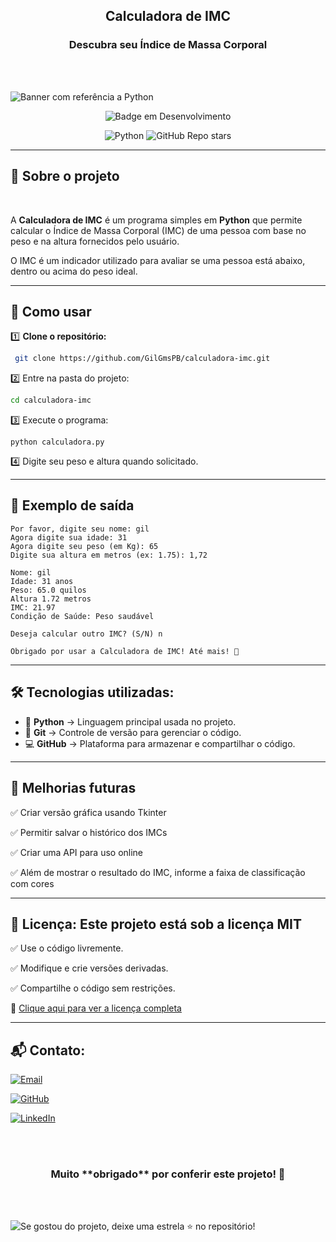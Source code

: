 <h2 align="center"> Calculadora de IMC</h2><h3 align="center">Descubra seu Índice de Massa Corporal </h3>
<br><br>

![Banner com referência a Python](https://github.com/user-attachments/assets/a6a57363-27ef-4c50-b5fb-0544859e756d)


<div align="center">

![Badge em Desenvolvimento](http://img.shields.io/static/v1?label=STATUS&message=EM%20DESENVOLVIMENTO&color=GREEN&style=for-the-badge)

![Python](https://img.shields.io/badge/Python-3.10-blue?style=for-the-badge&logo=python)  ![GitHub Repo stars](https://img.shields.io/github/stars/GilGmsPB/calculadora-imc?style=for-the-badge)

</div>

---

## 📖 Sobre o projeto  

<br>

A **Calculadora de IMC** é um programa simples em **Python** que permite calcular o Índice de Massa Corporal (IMC) de uma pessoa com base no peso e na altura fornecidos pelo usuário.  

O IMC é um indicador utilizado para avaliar se uma pessoa está abaixo, dentro ou acima do peso ideal.  

---

## 🚀 Como usar  

1️⃣ **Clone o repositório:**  
  ```sh
   git clone https://github.com/GilGmsPB/calculadora-imc.git
  ```

2️⃣ Entre na pasta do projeto:
  ```sh
  cd calculadora-imc
  ```

3️⃣ Execute o programa:

  ```
  python calculadora.py
  ```

4️⃣ Digite seu peso e altura quando solicitado.

---

## 📌 Exemplo de saída
```
Por favor, digite seu nome: gil
Agora digite sua idade: 31
Agora digite seu peso (em Kg): 65
Digite sua altura em metros (ex: 1.75): 1,72

Nome: gil
Idade: 31 anos
Peso: 65.0 quilos
Altura 1.72 metros
IMC: 21.97
Condição de Saúde: Peso saudável

Deseja calcular outro IMC? (S/N) n

Obrigado por usar a Calculadora de IMC! Até mais! 👋
```

---

## 🛠 Tecnologias utilizadas:

- 🐍 **Python** → Linguagem principal usada no projeto.  
- 🔄 **Git** → Controle de versão para gerenciar o código.  
- 💻 **GitHub** → Plataforma para armazenar e compartilhar o código.

---

## 📝 Melhorias futuras

✅ Criar versão gráfica usando Tkinter

✅ Permitir salvar o histórico dos IMCs

✅ Criar uma API para uso online

✅ Além de mostrar o resultado do IMC, informe a faixa de classificação com cores

---

## 📜 Licença: Este projeto está sob a licença MIT

✅ Use o código livremente.

✅ Modifique e crie versões derivadas.

✅ Compartilhe o código sem restrições.

🔗 [Clique aqui para ver a licença completa](./LICENSE)

---

## 📬 Contato:

[![Email](https://img.shields.io/badge/Email-Contate%20meu%20Gmail-red?style=for-the-badge&logo=gmail)](mailto:gilvanderlygomes@gmail.com)


[![GitHub](https://img.shields.io/badge/GitHub-Profile-black?style=for-the-badge&logo=github)](https://github.com/GilGmsPB)

[![LinkedIn](https://img.shields.io/badge/LinkedIn-Perfil-blue?style=for-the-badge&logo=linkedin)]([https://www.linkedin.com/in/seu-usuario/](https://www.linkedin.com/in/gilvanderly-gomes-2325622a8/))

<br><br>

<h3 align="center">Muito **obrigado** por conferir este projeto! 💙</h3>

<br><br>

![Se gostou do projeto, deixe uma estrela ⭐ no repositório!](https://github.com/user-attachments/assets/837e5465-c31c-4544-a109-18e8686036e9)

